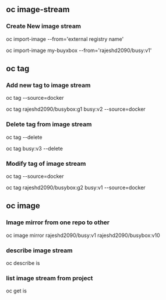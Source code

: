 ## oc image-stream
### Create New image stream
oc import-image <is-name> --from='external registry name'

oc import-image my-buyxbox --from='rajeshd2090/busy:v1'

## oc tag
### Add new tag to image stream
oc tag <source-repo-with-tag> <image-stream-with-tag> --source=docker
  
oc tag rajeshd2090/busybox:g1 busy:v2 --source=docker

### Delete tag from image stream
oc tag <image-stream-name-with-tag> --delete

oc tag busy:v3 --delete

### Modify tag of image stream
oc tag <source-repo-with-tag> <image-stream-with-tag> --source=docker

oc tag rajeshd2090/busybox:g2 busy:v1 --source=docker

## oc image

### Image mirror from one repo to other

oc image mirror rajeshd2090/busy:v1 rajeshd2090/busybox:v10


### describe image stream

oc describe is <image-stream-name>
  
### list image stream from project

oc get is
